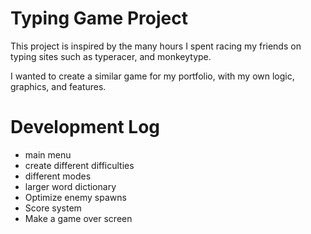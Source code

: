# Typing Game Project


This project is inspired by the many hours I spent racing my friends on typing sites such as typeracer, and monkeytype.

I wanted to create a similar game for my portfolio, with my own logic, graphics, and features. 


# Development Log

- main menu 
- create different difficulties
- different modes
- larger word dictionary
- Optimize enemy spawns
- Score system
- Make a game over screen
